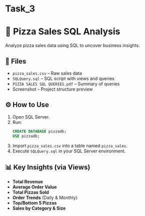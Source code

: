 # Task_3
# 🍕 Pizza Sales SQL Analysis

Analyze pizza sales data using SQL to uncover business insights.

## 📁 Files

- `pizza_sales.csv` – Raw sales data
- `SQLQuery.sql` – SQL script with views and queries
- `PIZZA SALES SQL QUERIES.pdf` – Summary of queries
- Screenshot – Project structure preview

## ⚙️ How to Use

1. Open SQL Server.
2. Run:
   ```sql
   CREATE DATABASE pizzadb;
   USE pizzadb;
3. Import `pizza_sales.csv` into a table named `pizza_sales`.
4. Execute `SQLQuery.sql` in your SQL Server environment.

## 📊 Key Insights (via Views)

- **Total Revenue**
- **Average Order Value**
- **Total Pizzas Sold**
- **Order Trends** (Daily & Monthly)
- **Top/Bottom 5 Pizzas**
- **Sales by Category & Size**
  

